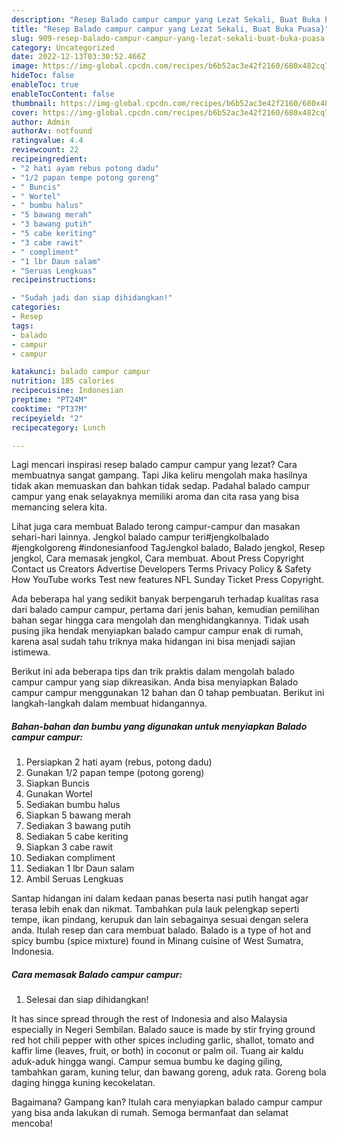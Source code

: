 ```yaml
---
description: "Resep Balado campur campur yang Lezat Sekali, Buat Buka Puasa}"
title: "Resep Balado campur campur yang Lezat Sekali, Buat Buka Puasa}"
slug: 909-resep-balado-campur-campur-yang-lezat-sekali-buat-buka-puasa
category: Uncategorized
date: 2022-12-13T03:30:52.466Z
image: https://img-global.cpcdn.com/recipes/b6b52ac3e42f2160/680x482cq70/balado-campur-campur-foto-resep-utama.jpg
hideToc: false
enableToc: true
enableTocContent: false
thumbnail: https://img-global.cpcdn.com/recipes/b6b52ac3e42f2160/680x482cq70/balado-campur-campur-foto-resep-utama.jpg
cover: https://img-global.cpcdn.com/recipes/b6b52ac3e42f2160/680x482cq70/balado-campur-campur-foto-resep-utama.jpg
author: Admin
authorAv: notfound
ratingvalue: 4.4
reviewcount: 22
recipeingredient:
- "2 hati ayam rebus potong dadu"
- "1/2 papan tempe potong goreng"
- " Buncis"
- " Wortel"
- " bumbu halus"
- "5 bawang merah"
- "3 bawang putih"
- "5 cabe keriting"
- "3 cabe rawit"
- " compliment"
- "1 lbr Daun salam"
- "Seruas Lengkuas"
recipeinstructions:

- "Sudah jadi dan siap dihidangkan!"
categories:
- Resep
tags:
- balado
- campur
- campur

katakunci: balado campur campur 
nutrition: 185 calories
recipecuisine: Indonesian
preptime: "PT24M"
cooktime: "PT37M"
recipeyield: "2"
recipecategory: Lunch

---
```



Lagi mencari inspirasi resep balado campur campur yang lezat? Cara membuatnya sangat gampang. Tapi Jika keliru mengolah maka hasilnya tidak akan memuaskan dan bahkan tidak sedap. Padahal balado campur campur yang enak selayaknya memiliki aroma dan cita rasa yang bisa memancing selera kita.


Lihat juga cara membuat Balado terong campur-campur dan masakan sehari-hari lainnya. Jengkol balado campur teri#jengkolbalado #jengkolgoreng #indonesianfood TagJengkol balado, Balado jengkol, Resep jengkol, Cara memasak jengkol, Cara membuat. About Press Copyright Contact us Creators Advertise Developers Terms Privacy Policy &amp; Safety How YouTube works Test new features NFL Sunday Ticket Press Copyright.

Ada beberapa hal yang sedikit banyak berpengaruh terhadap kualitas rasa dari balado campur campur, pertama dari jenis bahan, kemudian pemilihan bahan segar hingga cara mengolah dan menghidangkannya. Tidak usah pusing jika hendak menyiapkan balado campur campur enak di rumah, karena asal sudah tahu triknya maka hidangan ini bisa menjadi sajian istimewa.


Berikut ini ada beberapa tips dan trik praktis dalam mengolah balado campur campur yang siap dikreasikan. Anda bisa menyiapkan Balado campur campur menggunakan 12 bahan dan 0 tahap pembuatan. Berikut ini langkah-langkah dalam membuat hidangannya.

<!--inarticleads1-->

##### Bahan-bahan dan bumbu yang digunakan untuk menyiapkan Balado campur campur:

1. Persiapkan 2 hati ayam (rebus, potong dadu)
1. Gunakan 1/2 papan tempe (potong goreng)
1. Siapkan  Buncis
1. Gunakan  Wortel
1. Sediakan  bumbu halus
1. Siapkan 5 bawang merah
1. Sediakan 3 bawang putih
1. Sediakan 5 cabe keriting
1. Siapkan 3 cabe rawit
1. Sediakan  compliment
1. Sediakan 1 lbr Daun salam
1. Ambil Seruas Lengkuas


Santap hidangan ini dalam kedaan panas beserta nasi putih hangat agar terasa lebih enak dan nikmat. Tambahkan pula lauk pelengkap seperti tempe, ikan pindang, kerupuk dan lain sebagainya sesuai dengan selera anda. Itulah resep dan cara membuat balado. Balado is a type of hot and spicy bumbu (spice mixture) found in Minang cuisine of West Sumatra, Indonesia. 

<!--inarticleads2-->

##### Cara memasak Balado campur campur:


1. Selesai dan siap dihidangkan!

It has since spread through the rest of Indonesia and also Malaysia especially in Negeri Sembilan. Balado sauce is made by stir frying ground red hot chili pepper with other spices including garlic, shallot, tomato and kaffir lime (leaves, fruit, or both) in coconut or palm oil. Tuang air kaldu aduk-aduk hingga wangi. Campur semua bumbu ke daging giling, tambahkan garam, kuning telur, dan bawang goreng, aduk rata. Goreng bola daging hingga kuning kecokelatan. 

Bagaimana? Gampang kan? Itulah cara menyiapkan balado campur campur yang bisa anda lakukan di rumah. Semoga bermanfaat dan selamat mencoba!
